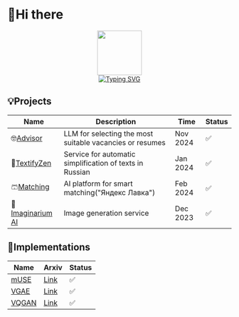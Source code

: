 # 👋Hi there



<div id="header" align="center">
  <img src="https://media.giphy.com/media/M9gbBd9nbDrOTu1Mqx/giphy.gif" width="100"/><br>
  <img src="https://komarev.com/ghpvc/?username=vilovnok&style=flat-square&color=blueviolet" alt=""/><br>
  <a href="https://git.io/typing-svg"><img src="https://readme-typing-svg.herokuapp.com?font=Fira+Code&weight=600&pause=1500&color=484098&center=true&vCenter=true&random=false&width=435&height=60&lines=Hi%2C+I'm+Richard👋" alt="Typing SVG" /></a>
</div>

## 💡Projects 

|Name|Description|Time|Status|
|----|-----------|----|------|
|🤓[Advisor](https://github.com/vilovnok/advisor)|LLM for selecting the most suitable vacancies or resumes| Nov 2024|✅|
|📝[TextifyZen](https://github.com/vilovnok/TextifyZen)|Service for automatic simplification of texts in Russian| Jan 2024|✅|
|🩳[Matching](https://github.com/vilovnok/matching_item)|AI platform for smart matching("Яндекс Лавка")| Feb 2024|✅|
|🌟️️️️️️[Imaginarium AI](https://github.com/vilovnok/hackathon)|Image generation service| Dec 2023|✅|



## 🧩Implementations  

|Name|Arxiv|Status|
|----|-----------|------|
|[mUSE](https://github.com/vilovnok/mitigating_language_bias/tree/master)|[Link](https://arxiv.org/pdf/2502.03220)|✅|
|[VGAE](https://github.com/vilovnok/vgae-pytorch)|[Link](https://arxiv.org/pdf/1611.07308.pdf)|✅|
|[VQGAN](https://github.com/vilovnok/VQGAN)|[Link](https://arxiv.org/pdf/2012.09841.pdf)|✅|
